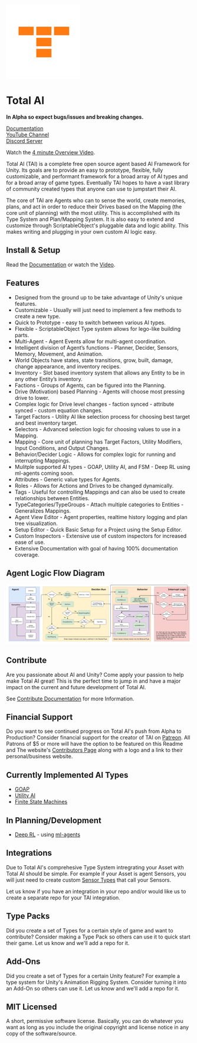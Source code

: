 <img src="TotalAI/Editor/Images/TotalAILogo.png" width="200"/> 

# Total AI

<b>In Alpha so expect bugs/issues and breaking changes.</b>

<a href="http://totalai.org/doc-introduction.html">Documentation</a><br>
<a href="https://www.youtube.com/channel/UCTznMlxoaeJMPm1dC26HvUA">YouTube Channel</a><br>
<a href="https://discord.gg/jf52tnUFX2">Discord Server</a><br>

Watch the <a href="https://www.youtube.com/watch?v=0iYzfrM0cjI">4 minute Overview Video</a>.

Total AI (TAI) is a complete free open source agent based AI Framework for Unity.
Its goals are to provide an easy to prototype, flexible, fully customizable, and performant framework
for a broad array of AI types and for a broad array of game types.  Eventually TAI hopes to have a
vast library of community created types that anyone can use to jumpstart their AI.

The core of TAI are Agents who can to sense the world, create memories, plans, and act in order to
reduce their Drives based on the Mapping (the core unit of planning) with the most utility. This is accomplished
with its Type System and Plan/Mapping System. It is also easy to extend and customize through ScriptableObject's
pluggable data and logic ability. This makes writing and plugging in your own custom AI logic easy.

## Install & Setup
Read the <a href="http://totalai.org/doc-installation.html">Documentation</a>
or
watch the <a href="https://www.youtube.com/watch?v=XsqUmfCPf7M">Video</a>.

## Features
* Designed from the ground up to be take advantage of Unity's unique features.
* Customizable - Usually will just need to implement a few methods to create a new type.
* Quick to Prototype - easy to switch between various AI types.
* Flexible - ScriptableObject Type system allows for lego-like building parts.
* Multi-Agent - Agent Events allow for multi-agent coordination.
* Intelligent division of Agent’s functions - Planner, Decider, Sensors, Memory, Movement, and Animation.
* World Objects have states, state transitions, grow, built, damage, change appearance, and inventory recipes.
* Inventory - Slot based inventory system that allows any Entity to be in any other Entity’s inventory.
* Factions - Groups of Agents, can be figured into the Planning.
* Drive (Motivation) based Planning - Agents will choose most pressing drive to lower.
* Complex logic for Drive level changes - faction synced - attribute synced - custom equation changes.
* Target Factors - Utility AI like selection process for choosing best target and best inventory target.
* Selectors - Advanced selection logic for choosing values to use in a Mapping.
* Mapping - Core unit of planning has Target Factors, Utility Modifiers, Input Conditions, and Output Changes.
* Behavior/Decider Logic - Allows for complex logic for running and interrupting Mappings.
* Mulitple supported AI types - GOAP, Utility AI, and FSM - Deep RL using ml-agents coming soon.
* Attributes - Generic value types for Agents.
* Roles - Allows for Actions and Drives to be changed dynamically.
* Tags - Useful for controlling Mappings and can also be used to create relationships between Entities.
* TypeCategories/TypeGroups - Attach multiple categories to Entities - Generalizes Mappings.
* Agent View Editor - Agent properties, realtime history logging and plan tree visualization.
* Setup Editor - Quick Basic Setup for a Project using the Setup Editor.
* Custom Inspectors - Extensive use of custom inspectors for increased ease of use.
* Extensive Documentation with goal of having 100% documentation coverage.

## Agent Logic Flow Diagram
<img src="AgentFlow.png" /> 

## Contribute
Are you passionate about AI and Unity?  Come apply your passion to help make Total AI great!
This is the perfect time to jump in and have a major impact on the current and future development of Total AI.

See <a href="http://totalai.org/contrib-introduction.html">Contribute Documentation</a> for more Information.

## Financial Support
Do you want to see continued progress on Total AI's push from Alpha to Production?
Consider financial support for the creator of TAI on <a href="https://patreon.com/zacwarren">Patreon</a>.
All Patrons of $5 or more will have the option to be featured on this Readme and
The website's <a href="http://totalai.org/contributors.html">Contributors Page</a>
along with a logo and a link to their personal/business website.

## Currently Implemented AI Types
* <a href="http://totalai.org/doc-goap.html">GOAP</a>
* <a href="http://totalai.org/doc-utility-ai.html">Utility AI</a>
* <a href="http://totalai.org/doc-fsm.html">Finite State Machines</a>

## In Planning/Development
* <a href="http://totalai.org/doc-deep-rl.html">Deep RL</a> - using <a href="https://github.com/Unity-Technologies/ml-agents">ml-agents</a>

## Integrations
Due to Total AI's comprehesive Type System intregrating your Asset with Total AI should be simple.
For example if your Asset is agent Sensors, you will just need to create custom
<a href="http://totalai.org/doc-sensortype.html">Sensor Types</a> that call your Sensors.

Let us know if you have an integration in your repo and/or would like us to create a separate repo for your TAI integration.

## Type Packs
Did you create a set of Types for a certain style of game and want to contribute?  Consider making a Type Pack so
others can use it to quick start their game.  Let us know and we'll add a repo for it.

## Add-Ons
Did you create a set of Types for a certain Unity feature?  For example a type system for Unity's Animation Rigging System.
Consider turning it into an Add-On so others can use it.  Let us know and we'll add a repo for it.

## MIT Licensed
A short, permissive software license. Basically, you can do whatever you want as long as you include the original copyright
and license notice in any copy of the software/source.
